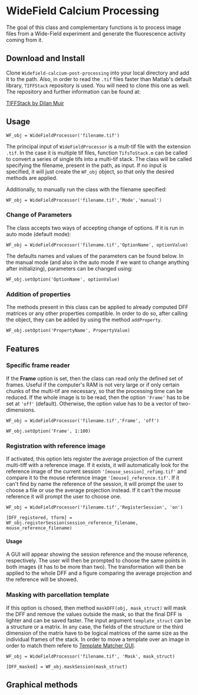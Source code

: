 # WideField Calcium Processing

The goal of this class and complementary functions is to process image files from a Wide-Field experiment and generate the fluorescence activity coming from it. 

## Download and Install

Clone `Widefield-calcium-post-processing` into your local directory and add it to the path. Also, in order to read the `.tif` files faster than Matlab's default library, `TIFFStack` repository is used. You will need to clone this one as well. The repository and further information can be found at:

[TIFFStack by Dilan Muir](https://github.com/DylanMuir/TIFFStack) 

## Usage

```
WF_obj = WideFieldProcessor('filename.tif')
```

The principal input of `WideFieldProcessor` is a mult-tif file with the extension `.tif`. In the case it is multiple tif files, function `TifsToStack.m` can be called to convert a series of single tifs into a multi-tif stack. The class will be called specifying the filename, present in the path, as input. If no input is specified, it will just create the `WF_obj` object, so that only the desired methods are applied. 

Additionally, to manually run the class with the filename specified:

```
WF_obj = WideFieldProcessor('filename.tif','Mode','manual')
```

### Change of Parameters

The class accepts two ways of accepting change of options. If it is run in auto mode (default mode):

```
WF_obj = WideFieldProcessor('filename.tif','OptionName', optionValue)
```

The defaults names and values of the parameters can be found below. In the manual mode (and also in the auto mode if we want to change anything after initializing), parameters can be changed using:

```
WF_obj.setOption('OptionName', optionValue)
```

### Addition of properties

The methods present in this class can be applied to already computed DFF matrices or any other properties compatible. In order to do so, after calling the object, they can be added by using the method `addProperty`. 

```
WF_obj.setOption('PropertyName', PropertyValue)
```

## Features

### Specific frame reader

If the **Frame** option is set, then the class can read only the defined set of frames. Useful if the computer's RAM is not very large or if only certain chunks of the multi-tif are necessary, so that the processing time can be reduced. If the whole image is to be read, then the option `'Frame'` has to be set at `'off'` (default). Otherwise, the option value has to be a vector of two-dimensions.

```
WF_obj = WideFieldProcessor('filename.tif','Frame', 'off')
```

```
WF_obj.setOption('Frame', 1:100)
```

### Registration with reference image

If activated, this option lets register the average projection of the current multi-tiff with a reference image. If it exists, it will automatically look for the reference image of the current session `'[mouse_session]_refimg.tif'` and compare it to the mouse reference image `'[mouse]_reference.tif'`. If it can't find by name the reference of the session, it will prompt the user to choose a file or use the average projection instead. If it can't the mouse reference it will prompt the user to choose one.

```
WF_obj = WideFieldProcessor('filename.tif','RegisterSession', 'on')
```

```
[DFF_registered, tform] = WF_obj.registerSession(session_reference_filename, mouse_reference_filename)
```

#### Usage

A GUI will appear showing the session reference and the mouse reference, respectively. The user will then be prompted to choose the same points in both images (it has to be more than two). The transformation will then be applied to the whole DFF and a figure comparing the average projection and the reference will be showed. 

### Masking with parcellation template

If this option is chosed, then method `maskDFF(obj, mask_struct)` will mask the DFF and remove the values outside the mask, so that the final DFF is lighter and can be saved faster. The input argument `template_struct` can be a structure or a matrix. In any case, the fields of the structure or the third dimension of the matrix have to be logical matrices of the same size as the individual frames of the stack. In order to move a template over an image in order to match them refere to  [Template Matcher GUI](https://github.com/s-acosta/Template-matcher-GUI).

```
WF_obj = WideFieldProcessor('filename.tif', 'Mask', mask_struct)
```
```
[DFF_masked] = WF_obj.maskSession(mask_struct)
```

## Graphical methods






